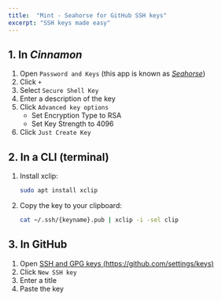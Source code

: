 ```yaml
---
title:  "Mint - Seahorse for GitHub SSH keys"
excerpt: "SSH keys made easy"
---
```


## 1. In _Cinnamon_

1. Open `Password and Keys` (this app is known as [_Seahorse_](https://wiki.gnome.org/Apps/Seahorse/))
1. Click `+`
1. Select `Secure Shell Key`
1. Enter a description of the key
1. Click `Advanced key options`
    - Set Encryption Type to RSA
    - Set Key Strength to 4096
1. Click `Just Create Key`

## 2. In a CLI (terminal)

1. Install xclip:
    ```bash
    sudo apt install xclip
    ```
1. Copy the key to your clipboard:
    ```bash
    cat ~/.ssh/{keyname}.pub | xclip -i -sel clip
    ```

## 3. In GitHub

1. Open [SSH and GPG keys (https://github.com/settings/keys)](https://github.com/settings/keys)
1. Click `New SSH key`
1. Enter a title
1. Paste the key 